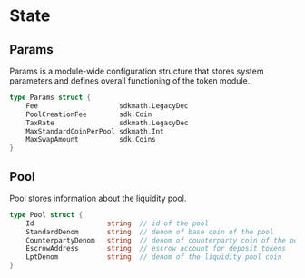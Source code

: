 <!--
order: 1
-->

# State

## Params

Params is a module-wide configuration structure that stores system parameters and defines overall functioning of the token module.

```go
type Params struct {
    Fee                    sdkmath.LegacyDec
    PoolCreationFee        sdk.Coin  
    TaxRate                sdkmath.LegacyDec
    MaxStandardCoinPerPool sdkmath.Int   
    MaxSwapAmount          sdk.Coins 
}
```

## Pool

Pool stores information about the liquidity pool.

```go
type Pool struct {
    Id                  string  // id of the pool
    StandardDenom       string  // denom of base coin of the pool
    CounterpartyDenom   string  // denom of counterparty coin of the pool
    EscrowAddress       string  // escrow account for deposit tokens
    LptDenom            string  // denom of the liquidity pool coin
}
```
